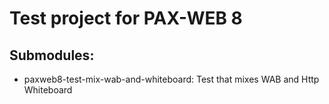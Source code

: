 # Test project for PAX-WEB 8

## Submodules:

* paxweb8-test-mix-wab-and-whiteboard: Test that mixes WAB and Http Whiteboard
